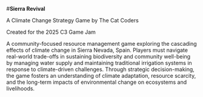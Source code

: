 #**Sierra Revival**

A Climate Change Strategy Game by The Cat Coders

Created for the 2025 C3 Game Jam

A community-focused resource management game exploring the cascading effects of climate change in Sierra Nevada, Spain. Players must navigate real-world trade-offs in sustaining biodiversity and community well-being by managing water supply and maintaining traditional irrigation systems in response to climate-driven challenges. Through strategic decision-making, the game fosters an understanding of climate adaptation, resource scarcity, and the long-term impacts of environmental change on ecosystems and livelihoods.
